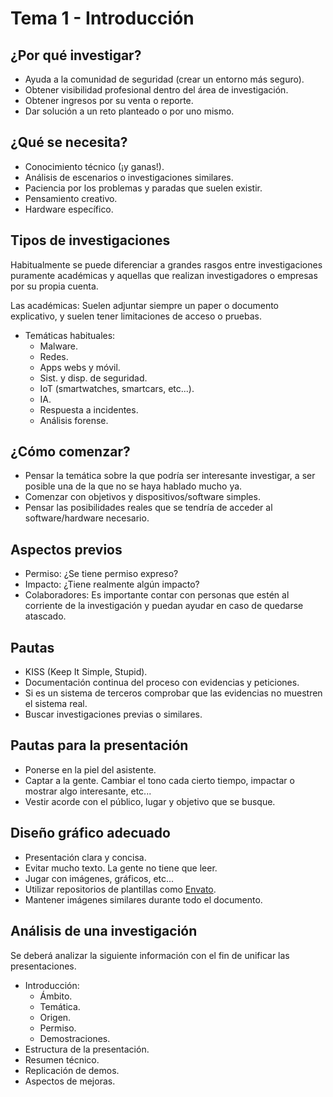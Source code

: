 # Tema 1 - Introducción

## ¿Por qué investigar?

- Ayuda a la comunidad de seguridad (crear un entorno más seguro).
- Obtener visibilidad profesional dentro del área de investigación.
- Obtener ingresos por su venta o reporte.
- Dar solución a un reto planteado o por uno mismo.


## ¿Qué se necesita?

- Conocimiento técnico (¡y ganas!).
- Análisis de escenarios o investigaciones similares.
- Paciencia por los problemas y paradas que suelen existir.
- Pensamiento creativo.
- Hardware específico.


## Tipos de investigaciones

Habitualmente se puede diferenciar a grandes rasgos entre investigaciones puramente académicas y aquellas que realizan investigadores o empresas por su propia cuenta.

Las académicas: Suelen adjuntar siempre un paper o documento explicativo, y suelen tener limitaciones de acceso o pruebas.

- Temáticas habituales:
    - Malware.
    - Redes.
    - Apps webs y móvil.
    - Sist. y disp. de seguridad.
    - IoT (smartwatches, smartcars, etc...).
    - IA.
    - Respuesta a incidentes.
    - Análisis forense.


## ¿Cómo comenzar?

- Pensar la temática sobre la que podría ser interesante investigar, a ser posible una de la que no se haya hablado mucho ya.
- Comenzar con objetivos y dispositivos/software simples.
- Pensar las posibilidades reales que se tendría de acceder al software/hardware necesario.


## Aspectos previos

- Permiso: ¿Se tiene permiso expreso?
- Impacto: ¿Tiene realmente algún impacto?
- Colaboradores: Es importante contar con personas que estén al corriente de la investigación y puedan ayudar en caso de quedarse atascado.


## Pautas

- KISS (Keep It Simple, Stupid).
- Documentación continua del proceso con evidencias y peticiones.
- Si es un sistema de terceros comprobar que las evidencias no muestren el sistema real.
- Buscar investigaciones previas o similares.


## Pautas para la presentación

- Ponerse en la piel del asistente.
- Captar a la gente. Cambiar el tono cada cierto tiempo, impactar o mostrar algo interesante, etc...
- Vestir acorde con el público, lugar y objetivo que se busque.


## Diseño gráfico adecuado

- Presentación clara y concisa.
- Evitar mucho texto. La gente no tiene que leer.
- Jugar con imágenes, gráficos, etc...
- Utilizar repositorios de plantillas como [Envato](https://elements.envato.com).
- Mantener imágenes similares durante todo el documento.


## Análisis de una investigación

Se deberá analizar la siguiente información con el fin de unificar las presentaciones.

- Introducción:
    - Ámbito.
    - Temática.
    - Origen.
    - Permiso.
    - Demostraciones.
- Estructura de la presentación.
- Resumen técnico.
- Replicación de demos.
- Aspectos de mejoras.
